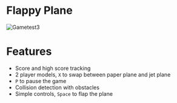 # Flappy Plane

![Gametest3](https://github.com/user-attachments/assets/5cc7e950-9a19-44dd-b400-886a24e03fb2)

# Features
- Score and high score tracking
- 2 player models, `X` to swap between paper plane and jet plane
- `P` to pause the game
- Collision detection with obstacles
- Simple controls, `Space` to flap the plane


